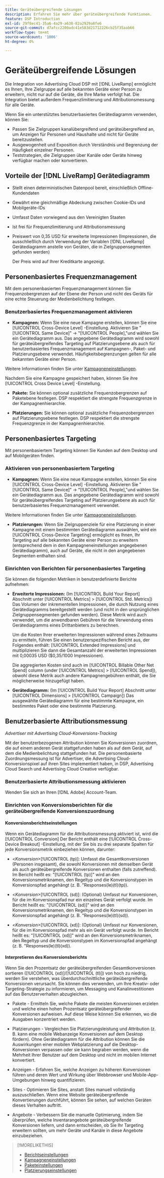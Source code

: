```yaml
---
title: Geräteübergreifende Lösungen
description: Erfahren Sie mehr über geräteübergreifende Funktionen.
feature: DSP Introduction
exl-id: 29f8ec41-35a6-4a29-a638-82a2929a8fe6
source-git-commit: d7afcc2200adc41e583d21712226cb25f35aab66
workflow-type: tm+mt
source-wordcount: '1006'
ht-degree: 0%

---
```


# Geräteübergreifende Lösungen

Die Integration von Advertising Cloud DSP mit [!DNL LiveRamp] ermöglicht es Ihnen, Ihre Zielgruppe auf alle bekannten Geräte einer Person zu erweitern, nicht nur auf die Geräte, die Ihre Marke verfolgt hat. Die Integration bietet außerdem Frequenzlimitierung und Attributionsmessung für alle Geräte.

Wenn Sie ein unterstütztes benutzerbasiertes Gerätediagramm verwenden, können Sie:

* Passen Sie Zielgruppen kanalübergreifend und geräteübergreifend an, um Anzeigen für Personen und Haushalte und nicht für Geräte bereitzustellen.
* Ausgewogenheit und Exposition durch Verständnis und Begrenzung der Häufigkeit einzelner Personen.
* Teststrategien, die Zielgruppen über Kanäle oder Geräte hinweg verfügbar machen oder konvertieren.

## Vorteile der [!DNL LiveRamp] Gerätediagramm

* Stellt einen deterministischen Datenpool bereit, einschließlich Offline-Kundendaten

* Gewährt eine gleichmäßige Abdeckung zwischen Cookie-IDs und Mobilgeräte-IDs

* Umfasst Daten vorwiegend aus den Vereinigten Staaten

* Ist frei für Frequenzlimitierung und Attributionsmessung

* Preiswert von 0,35 USD für erweiterte Impressionen (Impressionen, die ausschließlich durch Verwendung der Variablen [!DNL LiveRamp] Gerätediagramm anstelle von Geräten, die in Zielgruppensegmenten gefunden werden)

   Der Preis wird auf Ihrer Kreditkarte angezeigt.

## Personenbasiertes Frequenzmanagement

Mit dem personenbasierten Frequenzmanagement können Sie Frequenzobergrenzen auf der Ebene der Person und nicht des Geräts für eine echte Steuerung der Medienbelichtung festlegen.

### Benutzerbasiertes Frequenzmanagement aktivieren

* **Kampagnen:** Wenn Sie eine neue Kampagne erstellen, können Sie eine [!UICONTROL Cross-Device Level] -Einstellung. Aktivieren Sie &quot;[!UICONTROL Same Device]&quot; -> &quot;[!UICONTROL People],&quot;und wählen Sie ein Gerätediagramm aus. Das angegebene Gerätediagramm wird sowohl für geräteübergreifendes Targeting auf Platzierungsebene als auch für benutzerbasiertes Frequenzmanagement auf Kampagnen-, Paket- und Platzierungsebene verwendet. Häufigkeitsbegrenzungen gelten für alle bekannten Geräte einer Person.

Weitere Informationen finden Sie unter [Kampagneneinstellungen](/help/dsp/campaign-management/campaigns/campaign-settings.md).

Nachdem Sie eine Kampagne gespeichert haben, können Sie ihre [!UICONTROL Cross Device Level] -Einstellung.

* **Pakete:**  Sie können optional zusätzliche Frequenzobergrenzen auf Paketebene festlegen. DSP respektiert die strengste Frequenzgrenze in der Kampagnenhierarchie.

* **Platzierungen:** Sie können optional zusätzliche Frequenzobergrenzen auf Platzierungsebene festlegen. DSP respektiert die strengste Frequenzgrenze in der Kampagnenhierarchie.

## Personenbasiertes Targeting

Mit personenbasiertem Targeting können Sie Kunden auf dem Desktop und auf Mobilgeräten finden.

### Aktivieren von personenbasiertem Targeting

* **Kampagnen:** Wenn Sie eine neue Kampagne erstellen, können Sie eine [!UICONTROL Cross-Device Level] -Einstellung. Aktivieren Sie &quot;[!UICONTROL Same Device]&quot; -> &quot;[!UICONTROL People],&quot;und wählen Sie ein Gerätediagramm aus. Das angegebene Gerätediagramm wird sowohl für geräteübergreifendes Targeting auf Platzierungsebene als auch für benutzerbasiertes Frequenzmanagement verwendet.

Weitere Informationen finden Sie unter [Kampagneneinstellungen](/help/dsp/campaign-management/campaigns/campaign-settings.md).

* **Platzierungen:** Wenn Sie Zielgruppenziele für eine Platzierung in einer Kampagne mit einem bestimmten Gerätediagramm auswählen, wird ein [!UICONTROL Cross-Device Targeting] ermöglicht es Ihnen, Ihr Targeting auf alle bekannten Geräte einer Person zu erweitern (entsprechend dem in den Kampagneneinstellungen angegebenen Gerätediagramm), auch auf Geräte, die nicht in den angegebenen Segmenten enthalten sind.

### Einrichten von Berichten für personenbasiertes Targeting

Sie können die folgenden Metriken in benutzerdefinierte Berichte aufnehmen:

* **Erweiterte Impressionen:** (Im [!UICONTROL Build Your Report] Abschnitt unter [!UICONTROL Metrics] > [!UICONTROL Std. Metrics]) Das Volumen der inkrementellen Impressionen, die durch Nutzung eines Gerätediagramms bereitgestellt werden (und nicht in den ursprünglichen Zielgruppensegmenten gefunden werden). Diese Metrik wird auch verwendet, um die anwendbaren Gebühren für die Verwendung eines Gerätediagramms eines Drittanbieters zu berechnen.

   Um die Kosten Ihrer erweiterten Impressionen während eines Zeitraums zu ermitteln, führen Sie einen benutzerspezifischen Bericht aus, der Folgendes enthält: [!UICONTROL Extended Impressions] und multiplizieren Sie dann die Gesamtanzahl der erweiterten Impressionen mit 0,00035 USD ($0,35/1000 Impressionen).

   Die aggregierten Kosten sind auch im [!UICONTROL Billable Other Net Spend] column (under [!UICONTROL Metrics] > [!UICONTROL Spend]), obwohl diese Metrik auch andere Kampagnengebühren enthält, die Sie möglicherweise hinzugefügt haben.

* **Gerätediagramm:** (Im [!UICONTROL Build Your Report] Abschnitt unter [!UICONTROL Dimensions] > [!UICONTROL Campaign]) Das ausgewählte Gerätediagramm für eine bestimmte Kampagne, ein bestimmtes Paket oder eine bestimmte Platzierung.

## Benutzerbasierte Attributionsmessung

*Advertiser mit Advertising Cloud-Konversions-Tracking*

Mit der benutzerbezogenen Attribution können Sie Konversionen zuordnen, die auf einem anderen Gerät stattgefunden haben als auf dem Gerät, auf dem die Medienbelichtung stattgefunden hat. Die personenbasierte Zuordnungsmessung ist für Advertiser, die Advertising Cloud-Konversionspixel auf ihren Sites implementiert haben, in DSP, Advertising Cloud Search und Advertising Cloud Creative verfügbar.

### Benutzerbasierte Attributionsmessung aktivieren

Wenden Sie sich an Ihren [!DNL Adobe] Account-Team.

### Einrichten von Konversionsberichten für die geräteübergreifende Konversionszuordnung

#### Konversionsberichtseinstellungen

Wenn ein Gerätediagramm für die Attributionsmessung aktiviert ist, wird die [!UICONTROL Conversion] Der Bericht enthält eine [!UICONTROL Cross-Device Breakout] -Einstellung, mit der Sie bis zu drei separate Spalten für jede Konversionsmetrik einbeziehen können, darunter:

* &lt;*Konversion*>[!UICONTROL (tp)]: Umfasst die Gesamtkonversionen (Personen insgesamt), die sowohl Konversionen mit demselben Gerät als auch geräteübergreifende Konversionen enthalten (falls zutreffend). Im Bericht heißt es: &quot;[!UICONTROL (tp)]&quot; wird an den Konversionsmetriknamen, den Regeltyp und die Konversionstypen im Konversionspfad angehängt (z. B. &quot;Responses(le)(tl)(tp)).

* &lt;*Konversion*>[!UICONTROL (sd)]: (Optional) Umfasst nur Konversionen, für die im Konversionspfad nur ein einzelnes Gerät verfolgt wurde. Im Bericht heißt es: &quot;[!UICONTROL (sd)]&quot; wird an den Konversionsmetriknamen, den Regeltyp und die Konversionstypen im Konversionspfad angehängt (z. B. &quot;Responses(le)(tl)(sd)).

* &lt;*Konversion*>[!UICONTROL (xd)]: (Optional) Umfasst nur Konversionen, für die im Konversionspfad mehr als ein Gerät verfolgt wurde. Im Bericht heißt es: &quot;[!UICONTROL (xd)]&quot; wird an den Konversionsmetriknamen, den Regeltyp und die Konversionstypen im Konversionspfad angehängt (z. B. &quot;Responses(le)(tl)(xd)).

#### Interpretieren des Konversionsberichts

Wenn Sie den Prozentsatz der geräteübergreifenden Gesamtkonversionen sortieren ([!UICONTROL (xd)]/[!UICONTROL (tl)]) von hoch zu niedrig, werden Sie verstehen, was überdurchschnittliche geräteübergreifende Konversionen verursacht. Sie können dies verwenden, um Ihre Kreativ- oder Targeting-Strategie zu informieren, um Messaging und Kanalinvestitionen auf das Benutzerverhalten abzugleichen.

* Pakete - Ermitteln Sie, welche Pakete die meisten Konversionen erzielen und welche einen hohen Prozentsatz geräteübergreifender Konversionen aufweisen. Auf diese Weise können Sie erkennen, wo die Ausgaben konzentriert werden.

* Platzierungen - Vergleichen Sie Platzierungsleistung und Attribution (z. B. kann eine mobile Webanzeige Konversionen auf dem Desktop fördern). Ohne Gerätediagramm für die Attribution können Sie die Auswirkungen einer mobilen Webplatzierung auf die Desktop-Konversionen verpassen oder sie kann begraben werden, wenn die Mehrheit Ihrer Benutzer auf dem Desktop und nicht im mobilen Internet konvertiert.

* Anzeigen - Erfahren Sie, welche Anzeigen zu höheren Konversionen führen und deren Wert und Wirkung über Webbrowser und Mobile-App-Umgebungen hinweg quantifizieren.

* Sites - Optimieren Sie Sites, anstatt Sites manuell vollständig auszuschließen. Wenn eine Website geräteübergreifende Konvertierungen durchführt, können Sie sehen, auf welchen Geräten dieses Verhalten auftritt.

* Angebote - Verbessern Sie die manuelle Optimierung, indem Sie überprüfen, welche Inventarangebote geräteübergreifende Konversionen liefern, und dann entscheiden, ob Sie Ihr Targeting erweitern sollten, um mehr Geräte und Kanäle in diese Angebote einzubeziehen.

>[!MORELIKETHIS]
>
>* [Berichtseinstellungen](/help/dsp/reports/report-settings.md)
>* [Kampagneneinstellungen](/help/dsp/campaign-management/campaigns/campaign-settings.md)
>* [Paketeinstellungen](/help/dsp/campaign-management/packages/package-settings.md)
>* [Platzierungseinstellungen](/help/dsp/campaign-management/placements/placement-settings.md)


